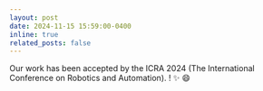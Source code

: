 ```yaml
---
layout: post
date: 2024-11-15 15:59:00-0400
inline: true
related_posts: false
---
```


Our work has been accepted by the ICRA 2024 (The International Conference on Robotics and Automation).
! :sparkles: :smile:

